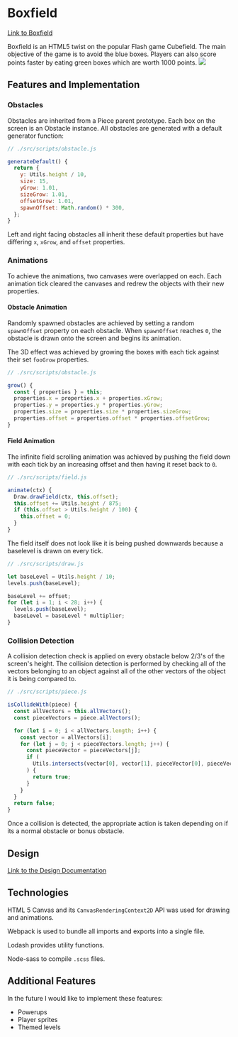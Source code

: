 # Boxfield
[Link to Boxfield](http://boxfield.jinchen.io)

Boxfield is an HTML5 twist on the popular Flash game Cubefield.
The main objective of the game is to avoid the blue boxes. Players can also score points faster by eating green boxes which are worth 1000 points.
<img src="https://raw.githubusercontent.com/jinchen93/boxfield/master/docs/game-screenshot.png" />

## Features and Implementation
### Obstacles
Obstacles are inherited from a Piece parent prototype. Each box on the screen is an Obstacle instance. All obstacles are generated with a default generator function:
```js
// ./src/scripts/obstacle.js

generateDefault() {
  return {
    y: Utils.height / 10,
    size: 15,
    yGrow: 1.01,
    sizeGrow: 1.01,
    offsetGrow: 1.01,
    spawnOffset: Math.random() * 300,
  };
}
```

Left and right facing obstacles all inherit these default properties but have differing `x`, `xGrow`, and `offset` properties.

### Animations
To achieve the animations, two canvases were overlapped on each. Each animation tick cleared the canvases and redrew the objects with their new properties.

#### Obstacle Animation
Randomly spawned obstacles are achieved by setting a random `spawnOffset` property on each obstacle. When `spawnOffset` reaches `0`, the obstacle is drawn onto the screen and begins its animation.

The 3D effect was achieved by growing the boxes with each tick against their set `fooGrow` properties.
```js
// ./src/scripts/obstacle.js

grow() {
  const { properties } = this;
  properties.x = properties.x + properties.xGrow;
  properties.y = properties.y * properties.yGrow;
  properties.size = properties.size * properties.sizeGrow;
  properties.offset = properties.offset * properties.offsetGrow;
}
```

#### Field Animation

The infinite field scrolling animation was achieved by pushing the field down with each tick by an increasing offset and then having it reset back to `0`.
```js
// ./src/scripts/field.js

animate(ctx) {
  Draw.drawField(ctx, this.offset);
  this.offset += Utils.height / 875;
  if (this.offset > Utils.height / 100) {
    this.offset = 0;
  }
}
```

The field itself does not look like it is being pushed downwards because a baselevel is drawn on every tick.

```js
// ./src/scripts/draw.js

let baseLevel = Utils.height / 10;
levels.push(baseLevel);

baseLevel += offset;
for (let i = 1; i < 28; i++) {
  levels.push(baseLevel);
  baseLevel = baseLevel * multiplier;
}
```

### Collision Detection
A collision detection check is applied on every obstacle below 2/3's of the screen's height. The collision detection is performed by checking all of the vectors belonging to an object against all of the other vectors of the object it is being compared to.

```js
// ./src/scripts/piece.js

isCollideWith(piece) {
  const allVectors = this.allVectors();
  const pieceVectors = piece.allVectors();

  for (let i = 0; i < allVectors.length; i++) {
    const vector = allVectors[i];
    for (let j = 0; j < pieceVectors.length; j++) {
      const pieceVector = pieceVectors[j];
      if (
        Utils.intersects(vector[0], vector[1], pieceVector[0], pieceVector[1])
      ) {
        return true;
      }
    }
  }
  return false;
}
```

Once a collision is detected, the appropriate action is taken depending on if its a normal obstacle or bonus obstacle.

## Design
[Link to the Design Documentation](https://github.com/jinchen93/boxfield/tree/master/docs)

## Technologies
HTML 5 Canvas and its `CanvasRenderingContext2D` API was used for drawing and animations.

Webpack is used to bundle all imports and exports into a single file.

Lodash provides utility functions.

Node-sass to compile `.scss` files.

## Additional Features
In the future I would like to implement these features:
- Powerups
- Player sprites
- Themed levels
